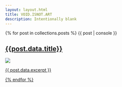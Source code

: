 ```yaml
---
layout: layout.html
title: VOID.ISNOT.ART
description: Intentionally blank
---
```


{% for post in collections.posts %}
{{ post | console }}
<a href="{{post.data.page.url}}" class="post" width="300">
    <h2>{{post.data.title}}</h2>
    <img src="{{post.data.image}}"/>
    <p>{{ post.data.excerpt }}</p>
</div>
{% endfor %}